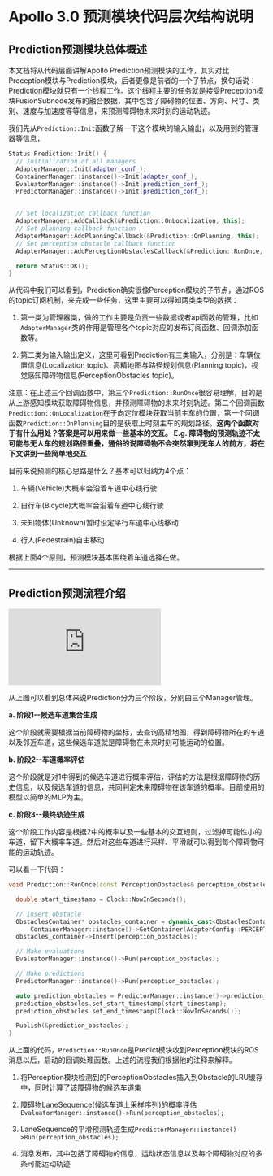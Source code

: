# Apollo 3.0 预测模块代码层次结构说明

## Prediction预测模块总体概述

本文档将从代码层面讲解Apollo Prediction预测模块的工作，其实对比Preception模块与Prediction模块，后者更像是前者的一个子节点，换句话说：Prediction模块就只有一个线程工作。这个线程主要的任务就是接受Preception模块FusionSubnode发布的融合数据，其中包含了障碍物的位置、方向、尺寸、类别、速度与加速度等等信息，来预测障碍物未来时刻的运动轨迹。

我们先从`Prediction::Init`函数了解一下这个模块的输入输出，以及用到的管理器等信息，

```c++
Status Prediction::Init() {
  // Initialization of all managers
  AdapterManager::Init(adapter_conf_);
  ContainerManager::instance()->Init(adapter_conf_);
  EvaluatorManager::instance()->Init(prediction_conf_);
  PredictorManager::instance()->Init(prediction_conf_);


  // Set localization callback function
  AdapterManager::AddCallback(&Prediction::OnLocalization, this);
  // Set planning callback function
  AdapterManager::AddPlanningCallback(&Prediction::OnPlanning, this);
  // Set perception obstacle callback function
  AdapterManager::AddPerceptionObstaclesCallback(&Prediction::RunOnce, this);

  return Status::OK();
}
```

从代码中我们可以看到，Prediction确实很像Perception模块的子节点，通过ROS的topic订阅机制，来完成一些任务，这里主要可以得知两类类型的数据：

1. 第一类为管理器类，做的工作主要是负责一些数据或者api函数的管理，比如`AdapterManager`类的作用是管理各个topic对应的发布订阅函数、回调添加函数等。

2. 第二类为输入输出定义，这里可看到Prediction有三类输入，分别是：车辆位置信息(Localization topic)、高精地图与路径规划信息(Planning topic)，视觉感知障碍物信息(PerceptionObstacles topic)。

注意：在上述三个回调函数中，第三个`Prediction::RunOnce`很容易理解，目的是从上游感知模块获取障碍物信息，并预测障碍物的未来时刻轨迹。第二个回调函数`Prediction::OnLocalization`在于向定位模块获取当前主车的位置，第一个回调函数`Prediction::OnPlanning`目的是获取上时刻主车的规划路径。**这两个函数对于有什么用处？答案是可以用来做一些基本的交互。 E.g. 障碍物的预测轨迹不太可能与无人车的规划路径重叠，通俗的说障碍物不会突然窜到无车人的前方，将在下文讲到一些简单地交互**


目前来说预测的核心思路是什么？基本可以归纳为4个点：

1. 车辆(Vehicle)大概率会沿着车道中心线行驶

2. 自行车(Bicycle)大概率会沿着车道中心线行驶

3. 未知物体(Unknown)暂时设定平行车道中心线移动

4. 行人(Pedestrain)自由移动

根据上面4个原则，预测模块基本围绕着车道选择在做。

-------------------

## Prediction预测流程介绍

![img](https://github.com/YannZyl/Apollo-Note/blob/master/images/prediction/prediction_arch.md)

从上图可以看到总体来说Prediction分为三个阶段，分别由三个Manager管理。

**a. 阶段1--候选车道集合生成**

这个阶段就需要根据当前障碍物的坐标，去查询高精地图，得到障碍物所在的车道以及邻近车道，这些候选车道就是障碍物在未来时刻可能运动的位置。

**b. 阶段2--车道概率评估**

这个阶段就是对1中得到的候选车道进行概率评估，评估的方法是根据障碍物的历史信息，以及候选车道的信息，共同判定未来障碍物在该车道的概率。目前使用的模型以简单的MLP为主。

**c. 阶段3--最终轨迹生成**

这个阶段工作内容是根据2中的概率以及一些基本的交互规则，过滤掉可能性小的车道，留下大概率车道。然后对这些车道进行采样、平滑就可以得到每个障碍物可能的运动轨迹。

可以看一下代码：

```c++
void Prediction::RunOnce(const PerceptionObstacles& perception_obstacles) {

  double start_timestamp = Clock::NowInSeconds();

  // Insert obstacle
  ObstaclesContainer* obstacles_container = dynamic_cast<ObstaclesContainer*>(
      ContainerManager::instance()->GetContainer(AdapterConfig::PERCEPTION_OBSTACLES));
  obstacles_container->Insert(perception_obstacles);

  // Make evaluations
  EvaluatorManager::instance()->Run(perception_obstacles);

  // Make predictions
  PredictorManager::instance()->Run(perception_obstacles);

  auto prediction_obstacles = PredictorManager::instance()->prediction_obstacles();
  prediction_obstacles.set_start_timestamp(start_timestamp);
  prediction_obstacles.set_end_timestamp(Clock::NowInSeconds());

  Publish(&prediction_obstacles);
}
```

从上面的代码，`Prediction::RunOnce`是Predict模块收到Perception模块的ROS消息以后，启动的回调处理函数。上述的流程我们根据他的注释来解释。

1. 将Perception模块检测到的PerceptionObstacles插入到Obstacle的LRU缓存中，同时计算了该障碍物的候选车道集

2. 障碍物LaneSequence(候选车道上采样序列)的概率评估`EvaluatorManager::instance()->Run(perception_obstacles);`

3. LaneSequence的平滑预测轨迹生成`PredictorManager::instance()->Run(perception_obstacles);`

4. 消息发布，其中包括了障碍物的信息，运动状态信息以及每个障碍物对应的多条可能运动轨迹